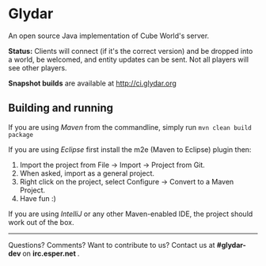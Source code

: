 Glydar
==========

An open source Java implementation of Cube World's server.

**Status:** Clients will connect (if it's the correct version) and be dropped into a world, be welcomed, and entity updates can be sent. Not all players will see other players.

**Snapshot builds** are available at http://ci.glydar.org

Building and running
-----
If you are using *Maven* from the commandline, simply run `mvn clean build package`

If you are using *Eclipse* first install the m2e (Maven to Eclipse) plugin then:

1. Import the project from File -> Import -> Project from Git.
2. When asked, import as a general project.
3. Right click on the project, select Configure -> Convert to a Maven Project.
4. Have fun :)

If you are using *IntelliJ* or any other Maven-enabled IDE, the project should work out of the box.

---

Questions? Comments? Want to contribute to us? Contact us at <strong> #glydar-dev </strong> on <strong> irc.esper.net </strong>.
